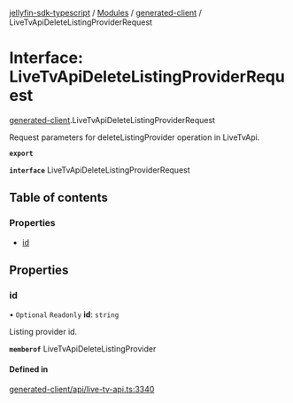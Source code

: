 [jellyfin-sdk-typescript](../README.md) / [Modules](../modules.md) / [generated-client](../modules/generated_client.md) / LiveTvApiDeleteListingProviderRequest

# Interface: LiveTvApiDeleteListingProviderRequest

[generated-client](../modules/generated_client.md).LiveTvApiDeleteListingProviderRequest

Request parameters for deleteListingProvider operation in LiveTvApi.

**`export`**

**`interface`** LiveTvApiDeleteListingProviderRequest

## Table of contents

### Properties

- [id](generated_client.LiveTvApiDeleteListingProviderRequest.md#id)

## Properties

### id

• `Optional` `Readonly` **id**: `string`

Listing provider id.

**`memberof`** LiveTvApiDeleteListingProvider

#### Defined in

[generated-client/api/live-tv-api.ts:3340](https://github.com/thornbill/jellyfin-sdk-typescript/blob/46678c1/src/generated-client/api/live-tv-api.ts#L3340)
